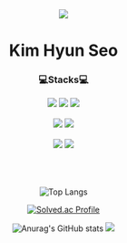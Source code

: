 <div align = "center">
<img src="https://capsule-render.vercel.app/api?type=waving&color=FFC0CB&height=130&section=header&text=&fontSize=0" />
</div>

<div align = "center">
  <h1>Kim Hyun Seo</h1>
</div>

<div align="center">
<h3>💻Stacks💻</h3> 
<img src="https://img.shields.io/badge/java-EF5C55?style=for-the-badge&logo=openjdk&logoColor=white">
<img src="https://img.shields.io/badge/spring-6DB33F?style=for-the-badge&logo=spring&logoColor=white">
<img src="https://img.shields.io/badge/spring boot-6DB33F?style=for-the-badge&logo=springboot&logoColor=white">
  <br>
  <br>
<img src="https://img.shields.io/badge/python-3776AB?style=for-the-badge&logo=python&logoColor=white"> 
<img src="https://img.shields.io/badge/Django-092E20?style=for-the-badge&logo=django&logoColor=green">
  <br>
  <br>
<img src="https://img.shields.io/badge/mysql-4479A1?style=for-the-badge&logo=mysql&logoColor=white"> 
<img src="https://img.shields.io/badge/oracle-C74634?style=for-the-badge&logo=oracle&logoColor=white">
  <br>
  <br>


<div align = "center">
<br>
<br>

![Top Langs](https://github-readme-stats.vercel.app/api/top-langs/?username=khyunse0&layout=compact&theme=dark)

[![Solved.ac Profile](http://mazassumnida.wtf/api/v2/generate_badge?boj=rjdls2549)](https://solved.ac/profile/rjdls2549)


![Anurag's GitHub stats](https://github-readme-stats.vercel.app/api?username=khyunse0&hide=contribs,prs&show_icons=true&theme=graywhite)
<img src="https://capsule-render.vercel.app/api?type=waving&color=FFC0CB&height=100&section=footer&text=&fontSize=0" />
  
</div>
